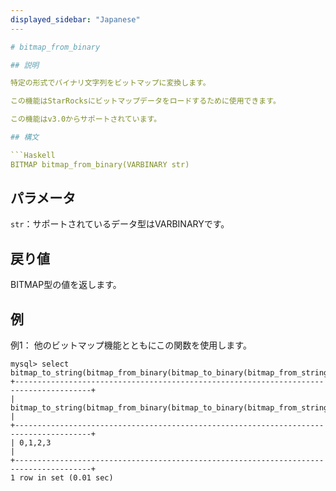 ```yaml
---
displayed_sidebar: "Japanese"
---

# bitmap_from_binary

## 説明

特定の形式でバイナリ文字列をビットマップに変換します。

この機能はStarRocksにビットマップデータをロードするために使用できます。

この機能はv3.0からサポートされています。

## 構文

```Haskell
BITMAP bitmap_from_binary(VARBINARY str)
```

## パラメータ

`str`：サポートされているデータ型はVARBINARYです。

## 戻り値

BITMAP型の値を返します。

## 例

例1： 他のビットマップ機能とともにこの関数を使用します。

```Plain
mysql> select bitmap_to_string(bitmap_from_binary(bitmap_to_binary(bitmap_from_string("0,1,2,3"))));
+---------------------------------------------------------------------------------------+
| bitmap_to_string(bitmap_from_binary(bitmap_to_binary(bitmap_from_string('0,1,2,3')))) |
+---------------------------------------------------------------------------------------+
| 0,1,2,3                                                                               |
+---------------------------------------------------------------------------------------+
1 row in set (0.01 sec)
```
```